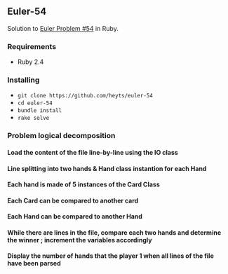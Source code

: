 ## Euler-54

Solution to [Euler Problem #54](https://projecteuler.net/problem=54) in Ruby.


### Requirements

- Ruby 2.4


### Installing
- `git clone https://github.com/heyts/euler-54`
- `cd euler-54`
- `bundle install`
- `rake solve`


### Problem logical decomposition



#### Load the content of the file line-by-line using the IO class


#### Line splitting into two hands & Hand class instantion for each Hand


#### Each hand is made of 5 instances of the Card Class


#### Each Card can be compared to another card


#### Each Hand can be compared to another Hand


#### While there are lines in the file, compare each two hands and determine the winner ; increment the variables accordingly


#### Display the number of hands that the player 1 when all lines of the file have been parsed

